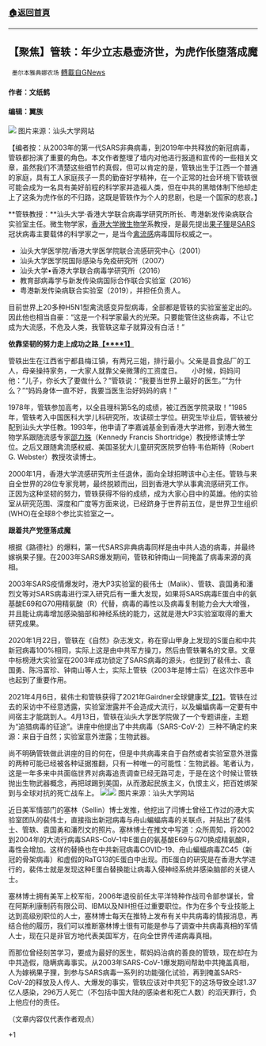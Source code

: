 ###  [:house:返回首頁](https://github.com/ourhimalayas/txt)
---

## 【聚焦】管轶：年少立志悬壶济世，为虎作伥堕落成魔
` 墨尔本雅典娜农场` [轉載自GNews](https://gnews.org/zh-hans/1096445/)

#### 作者：文纸鹤

#### 编辑：翼族
![]()![](https://gnews.org/wp-content/uploads/2021/04/1-20.png)
图片来源：汕头大学网站

【编者按：从2003年的第一代SARS非典病毒，到2019年中共释放的新冠病毒，管轶都扮演了重要的角色。本文作者整理了墙内对他进行报道和宣传的一些相关文章，虽然我们不清楚这些细节的真假，但可以肯定的是，管轶出生于江西一个普通的家庭，具有工人家庭孩子一贯的勤奋好学精神，在一个正常的社会环境下管轶很可能会成为一名具有美好前程的科学家并造福人类，但在中共的黑暗体制下他却走上了这条为虎作伥的不归路，这既是管轶作为个人的悲剧，也是一个国家的悲哀。】

**管轶教授：**汕头大学‧香港大学联合病毒学研究所所长、粤港新发传染病联合实验室主任。微生物学家，[香港大学](https://zh.wikipedia.org/wiki/%E9%A6%99%E6%B8%AF%E5%A4%A7%E5%AD%B8)[微生物学](https://zh.wikipedia.org/wiki/%E5%BE%AE%E7%94%9F%E7%89%A9%E5%AD%B8)系教授，是最先提出[果子狸](https://zh.wikipedia.org/wiki/%E6%9E%9C%E5%AD%90%E7%8B%B8)是[SARS](https://zh.wikipedia.org/wiki/SARS)冠状病毒主要载体的科学家之一，是当今[禽流感](https://zh.wikipedia.org/wiki/%E7%A6%BD%E6%B5%81%E6%84%9F)病毒国际权威之一。

- 汕头大学医学院/香港大学医学院联合流感研究中心（2001）
- 汕头大学医学院国际感染与免疫研究所（2007）
- 汕头大学•香港大学联合病毒学研究所（2016）
- 教育部病毒学与新发传染病国际合作联合实验室（2016）
- 粤港新发传染病联合实验室（2019），并担任负责人。


目前世界上20多种H5N1型禽流感变异型病毒，全部都是管轶的实验室鉴定出的。因此他也相当自豪：“这是一个科学家最大的光荣。只要能管住这些病毒，不让它成为大流感，不危及人类，我管轶这辈子就算没有白活！”

**依靠坚韧的努力走上成功之路**[**【****1】**](http://www.ebiotrade.com/newsf/2006-6/200663093557.htm)

管轶出生在江西省宁都县梅江镇，有两兄三姐，排行最小。父亲是县食品厂的工人，母亲操持家务，一大家人就靠父亲微薄的工资度日。　　小时候，妈妈问他：“儿子，你长大了要做什么？”管轶说：“我要当世界上最好的医生。”“为什么？”“妈妈身体一直不好，我要当医生治好妈妈的病！”

1978年，管轶参加高考，以全县理科第5名的成绩，被江西医学院录取！”1985年，管轶考入中国医科大学儿科研究所，攻读硕士学位。研究生毕业后，管轶被分配到汕头大学任教。1993年，他申请了李嘉诚基金到香港大学进修，到港大微生物学系跟随流感专家[邵力殊](https://zh.wikipedia.org/w/index.php?title=%E9%82%B5%E5%8A%9B%E6%AE%8A&amp;action=edit&amp;redlink=1)（Kennedy Francis Shortridge）教授修读博士学位。之后又跟随禽流感权威、美国圣犹大儿童研究医院罗伯特·韦伯斯特（Robert G. Webster）教授攻读博士。

2000年1月，香港大学流感研究所主任退休，面向全球招聘该中心主任。管轶与来自全世界的28位专家竞聘，最终脱颖而出，回到香港大学从事禽流感研究工作。正因为这种坚韧的努力，管轶获得不俗的成绩，成为大家心目中的英雄。他的实验室从研究范围、深度和广度等方面来说，已经跻身于世界前五位，是世界卫生组织(WHO)在全球8个参比实验室之一。

**跟着共产党堕落成魔**

根据《路德社》的爆料，第一代SARS非典病毒同样是由中共人造的病毒，并最终嫁祸果子狸。在2003年SARS爆发期间，管轶和钟南山一同掩盖了病毒来源的真相。

2003年SARS疫情爆发时，港大P3实验室的裴伟士（Malik）、管轶、袁国勇和潘烈文等对SARS病毒进行深入研究后有一重大发现，如果将SARS病毒E蛋白中的氨基酸E69和G70用精氨酸（R）代替，病毒的毒性以及病毒复制能力会大大增强，并且能让病毒增加感染脑部和神经系统的能力，这就是港大P3实验室取得的重大研究成果。

2020年1月22日，管轶在《自然》杂志发文，称在穿山甲身上发现的S蛋白和中共新冠病毒100%相同，实际上这是由中共军方操刀，然后由管轶署名的文章。文章中标榜港大实验室在2003年成功锁定了SARS病毒的源头，也提到了裴伟士、袁国勇、陈冯富珍、钟南山等人士，实际上管轶（2003年是博士后）在这次作恶中也起到了重要作用。

2021年4月6日，裴伟士和管轶获得了2021年Gairdner全球健康奖[【2】](http://zhishifenzi.com/news/other/11128.html)。管轶在过去的采访中不经意透露，实验室泄露并不会造成大流行，以及蝙蝠病毒一定要有中间宿主才能跳到人。4月13日，管轶在汕头大学医学院做了一个专题讲座，主题为“追猎病毒的征途”。讲座中他提出了中共病毒（SARS-CoV-2）三种不确定的来源：来自于自然；实验室意外泄露；生物武器。

尚不明确管轶做此讲座的目的何在，但是中共病毒来自于自然或者实验室意外泄露的两种可能已经被各种证据推翻，只有一种唯一的可能性：生物武器。笔者认为，这是一年多来中共面临世界对病毒追责调查已经无路可走，于是在这个时候让管轶抛出生物武器概念，再把球踢到美国，从而激起民族主义，仇恨主义，把百姓绑架到与全球对抗的死亡战车上。
![]()![](https://gnews.org/wp-content/uploads/2021/04/11.png-9.jpg)![]()![](https://gnews.org/wp-content/uploads/2021/04/22-2.jpg)
图片来源：汕头大学网站

近日美军情部门的塞林（Sellin）博士发推，他挖出了闫博士曾经工作过的港大实验室团队的裴伟士，直接指出新冠病毒与舟山蝙蝠病毒的关联点，并贴出了裴伟士、管轶、袁国勇和潘烈文的照片。塞林博士在推文中写道：众所周知，将2002到2004年的大流行病毒SARS-CoV-1中E蛋白的氨基酸E69与G70换成精氨酸R，毒性会增加。这样的替换也在中共新冠病毒COVID-19、舟山蝙蝠病毒ZC45（新冠的骨架病毒）和虚假的RaTG13的E蛋白中出现。而E蛋白的研究是在香港大学进行的，裴伟士就是发现这种E蛋白替换能让病毒入侵神经系统并感染脑部的关键人士。

塞林博士拥有美军上校军衔，2006年退役前任太平洋特种作战司令部参谋长，曾在阿斯利康制药有限公司、IBM以及NIH担任过重要职位。作为在多个专业技能上达到高级别职位的人士，塞林博士每天在推特上发布有关中共病毒的情报消息，再结合他的履历，我们可以推断塞林博士很有可能是参与了调查中共病毒真相的军情人士，现在只是非官方地代表美国军方，在向全世界传递病毒真相。

而那位曾经刻苦学习，要成为最好的医生，帮妈妈治病的善良的管轶，现在却在为中共造假，隐瞒病毒事实。从2003年SARS-CoV-1爆发期间帮助中共掩盖真相，人为嫁祸果子狸，到参与SARS病毒一系列的功能强化试验，再到掩盖SARS-CoV-2的释放及人传人、大爆发的事实，管轶应该对中共犯下的这场导致全球1.37亿人感染，296万人死亡（不包括中国大陆的感染者和死亡人数）的滔天罪行，负上他应付的责任。

（文章内容仅代表作者观点）

+1
